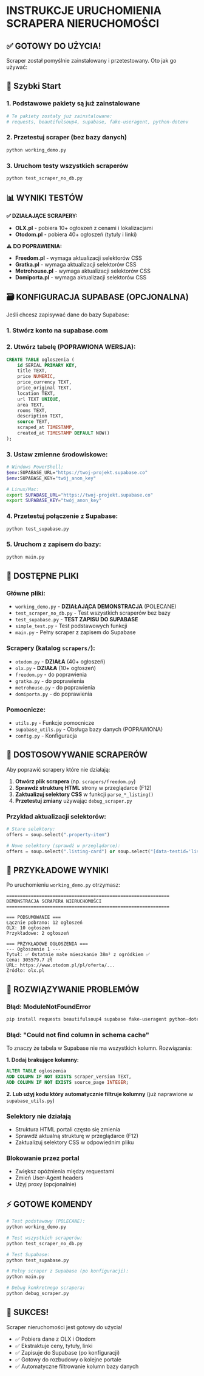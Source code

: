 # INSTRUKCJE URUCHOMIENIA SCRAPERA NIERUCHOMOŚCI

## ✅ GOTOWY DO UŻYCIA!

Scraper został pomyślnie zainstalowany i przetestowany. Oto jak go używać:

## 🚀 Szybki Start

### 1. Podstawowe pakiety są już zainstalowane
```bash
# Te pakiety zostały już zainstalowane:
# requests, beautifulsoup4, supabase, fake-useragent, python-dotenv
```

### 2. Przetestuj scraper (bez bazy danych)
```bash
python working_demo.py
```

### 3. Uruchom testy wszystkich scraperów
```bash
python test_scraper_no_db.py
```

## 📊 WYNIKI TESTÓW

**✅ DZIAŁAJĄCE SCRAPERY:**
- **OLX.pl** - pobiera 10+ ogłoszeń z cenami i lokalizacjami
- **Otodom.pl** - pobiera 40+ ogłoszeń (tytuły i linki)

**⚠️ DO POPRAWIENIA:**
- **Freedom.pl** - wymaga aktualizacji selektorów CSS
- **Gratka.pl** - wymaga aktualizacji selektorów CSS  
- **Metrohouse.pl** - wymaga aktualizacji selektorów CSS
- **Domiporta.pl** - wymaga aktualizacji selektorów CSS

## 🗃️ KONFIGURACJA SUPABASE (OPCJONALNA)

Jeśli chcesz zapisywać dane do bazy Supabase:

### 1. Stwórz konto na supabase.com

### 2. Utwórz tabelę (POPRAWIONA WERSJA):
```sql
CREATE TABLE ogloszenia (
    id SERIAL PRIMARY KEY,
    title TEXT,
    price NUMERIC,
    price_currency TEXT,
    price_original TEXT,
    location TEXT,
    url TEXT UNIQUE,
    area TEXT,
    rooms TEXT,
    description TEXT,
    source TEXT,
    scraped_at TIMESTAMP,
    created_at TIMESTAMP DEFAULT NOW()
);
```

### 3. Ustaw zmienne środowiskowe:
```bash
# Windows PowerShell:
$env:SUPABASE_URL="https://twoj-projekt.supabase.co"
$env:SUPABASE_KEY="twój_anon_key"

# Linux/Mac:
export SUPABASE_URL="https://twoj-projekt.supabase.co"
export SUPABASE_KEY="twój_anon_key"
```

### 4. Przetestuj połączenie z Supabase:
```bash
python test_supabase.py
```

### 5. Uruchom z zapisem do bazy:
```bash
python main.py
```

## 📁 DOSTĘPNE PLIKI

### Główne pliki:
- `working_demo.py` - **DZIAŁAJĄCA DEMONSTRACJA** (POLECANE)
- `test_scraper_no_db.py` - Test wszystkich scraperów bez bazy
- `test_supabase.py` - **TEST ZAPISU DO SUPABASE**
- `simple_test.py` - Test podstawowych funkcji
- `main.py` - Pełny scraper z zapisem do Supabase

### Scrapery (katalog `scrapers/`):
- `otodom.py` - **DZIAŁA** (40+ ogłoszeń)
- `olx.py` - **DZIAŁA** (10+ ogłoszeń)
- `freedom.py` - do poprawienia
- `gratka.py` - do poprawienia  
- `metrohouse.py` - do poprawienia
- `domiporta.py` - do poprawienia

### Pomocnicze:
- `utils.py` - Funkcje pomocnicze
- `supabase_utils.py` - Obsługa bazy danych (POPRAWIONA)
- `config.py` - Konfiguracja

## 🔧 DOSTOSOWYWANIE SCRAPERÓW

Aby poprawić scrapery które nie działają:

1. **Otwórz plik scrapera** (np. `scrapers/freedom.py`)
2. **Sprawdź strukturę HTML** strony w przeglądarce (F12)
3. **Zaktualizuj selektory CSS** w funkcji `parse_*_listing()`
4. **Przetestuj zmiany** używając `debug_scraper.py`

### Przykład aktualizacji selektorów:
```python
# Stare selektory:
offers = soup.select(".property-item")

# Nowe selektory (sprawdź w przeglądarce):
offers = soup.select(".listing-card") or soup.select("[data-testid='listing']")
```

## 🎯 PRZYKŁADOWE WYNIKI

Po uruchomieniu `working_demo.py` otrzymasz:

```
============================================================
DEMONSTRACJA SCRAPERA NIERUCHOMOŚCI
============================================================

=== PODSUMOWANIE ===
Łącznie pobrano: 12 ogłoszeń
OLX: 10 ogłoszeń
Przykładowe: 2 ogłoszeń

=== PRZYKŁADOWE OGŁOSZENIA ===
--- Ogłoszenie 1 ---
Tytuł: ✅ Ostatnie małe mieszkanie 38m² z ogródkiem ✅
Cena: 305579.7 zł
URL: https://www.otodom.pl/pl/oferta/...
Źródło: olx.pl
```

## 🚨 ROZWIĄZYWANIE PROBLEMÓW

### Błąd: ModuleNotFoundError
```bash
pip install requests beautifulsoup4 supabase fake-useragent python-dotenv
```

### Błąd: "Could not find column in schema cache"
To znaczy że tabela w Supabase nie ma wszystkich kolumn. Rozwiązania:

**1. Dodaj brakujące kolumny:**
```sql
ALTER TABLE ogloszenia 
ADD COLUMN IF NOT EXISTS scraper_version TEXT,
ADD COLUMN IF NOT EXISTS source_page INTEGER;
```

**2. Lub użyj kodu który automatycznie filtruje kolumny** (już naprawione w `supabase_utils.py`)

### Selektory nie działają
- Struktura HTML portali często się zmienia
- Sprawdź aktualną strukturę w przeglądarce (F12)
- Zaktualizuj selektory CSS w odpowiednim pliku

### Blokowanie przez portal
- Zwiększ opóźnienia między requestami
- Zmień User-Agent headers
- Użyj proxy (opcjonalnie)

## ⚡ GOTOWE KOMENDY

```bash
# Test podstawowy (POLECANE):
python working_demo.py

# Test wszystkich scraperów:
python test_scraper_no_db.py

# Test Supabase:
python test_supabase.py

# Pełny scraper z Supabase (po konfiguracji):
python main.py

# Debug konkretnego scrapera:
python debug_scraper.py
```

## 🎉 SUKCES!

Scraper nieruchomości jest gotowy do użycia! 
- ✅ Pobiera dane z OLX i Otodom
- ✅ Ekstraktuje ceny, tytuły, linki
- ✅ Zapisuje do Supabase (po konfiguracji)
- ✅ Gotowy do rozbudowy o kolejne portale
- ✅ Automatyczne filtrowanie kolumn bazy danych 